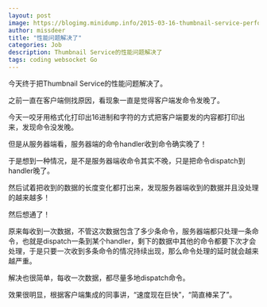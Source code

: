 ```yaml
---
layout: post
image: https://blogimg.minidump.info/2015-03-16-thumbnail-service-performance-issue-has-been-fixed.md
author: missdeer
title: "性能问题解决了"
categories: Job
description: Thumbnail Service的性能问题解决了
tags: coding websocket Go
---
```

今天终于把Thumbnail Service的性能问题解决了。

之前一直在客户端侧找原因，看现象一直是觉得客户端发命令发晚了。

今天一咬牙用格式化打印出16进制和字符的方式把客户端要发的内容都打印出来，发现命令没发晚。

但是从服务器端看，服务器端的命令handler收到命令确实晚了！

于是想到一种情况，是不是服务器端收命令其实不晚，只是把命令dispatch到handler晚了。

然后试着把收到的数据的长度变化都打出来，发现服务器端收到的数据并且没处理的越来越多！

然后想通了！

原来每收到一次数据，不管这次数据包含了多少条命令，服务器端都只处理一条命令，也就是dispatch一条到某个handler，剩下的数据中其他的命令都要下次才会处理，于是只要一次收到多条命令的情况持续出现，那么命令处理的延时就会越来越严重。

解决也很简单，每收一次数据，都尽量多地dispatch命令。

效果很明显，根据客户端集成的同事讲，“速度现在巨快”，“简直棒呆了”。
